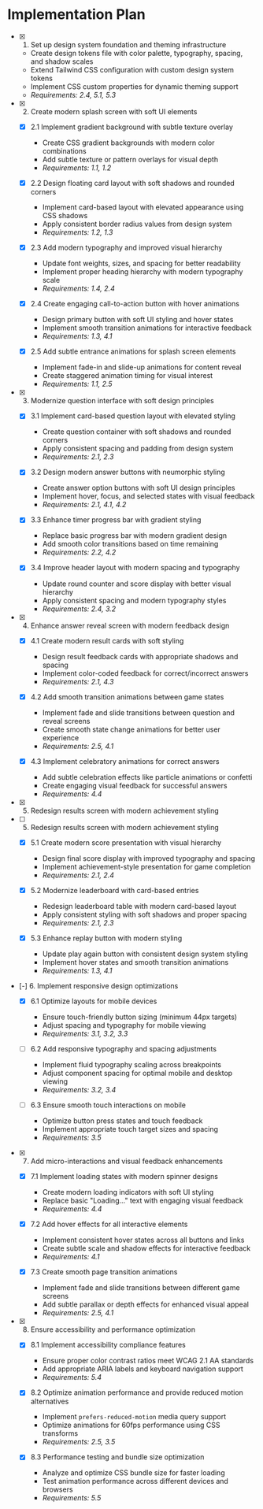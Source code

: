 # Implementation Plan

- [x] 1. Set up design system foundation and theming infrastructure







  - Create design tokens file with color palette, typography, spacing, and shadow scales
  - Extend Tailwind CSS configuration with custom design system tokens
  - Implement CSS custom properties for dynamic theming support
  - _Requirements: 2.4, 5.1, 5.3_

- [x] 2. Create modern splash screen with soft UI elements




  - [x] 2.1 Implement gradient background with subtle texture overlay




    - Create CSS gradient backgrounds with modern color combinations
    - Add subtle texture or pattern overlays for visual depth
    - _Requirements: 1.1, 1.2_

  - [x] 2.2 Design floating card layout with soft shadows and rounded corners




    - Implement card-based layout with elevated appearance using CSS shadows
    - Apply consistent border radius values from design system
    - _Requirements: 1.2, 1.3_

  - [x] 2.3 Add modern typography and improved visual hierarchy




    - Update font weights, sizes, and spacing for better readability
    - Implement proper heading hierarchy with modern typography scale
    - _Requirements: 1.4, 2.4_

  - [x] 2.4 Create engaging call-to-action button with hover animations




    - Design primary button with soft UI styling and hover states
    - Implement smooth transition animations for interactive feedback
    - _Requirements: 1.3, 4.1_

  - [x] 2.5 Add subtle entrance animations for splash screen elements





    - Implement fade-in and slide-up animations for content reveal
    - Create staggered animation timing for visual interest
    - _Requirements: 1.1, 2.5_

- [x] 3. Modernize question interface with soft design principles







  - [x] 3.1 Implement card-based question layout with elevated styling


    - Create question container with soft shadows and rounded corners
    - Apply consistent spacing and padding from design system
    - _Requirements: 2.1, 2.3_

  - [x] 3.2 Design modern answer buttons with neumorphic styling


    - Create answer option buttons with soft UI design principles
    - Implement hover, focus, and selected states with visual feedback
    - _Requirements: 2.1, 4.1, 4.2_

  - [x] 3.3 Enhance timer progress bar with gradient styling


    - Replace basic progress bar with modern gradient design
    - Add smooth color transitions based on time remaining
    - _Requirements: 2.2, 4.2_

  - [x] 3.4 Improve header layout with modern spacing and typography


    - Update round counter and score display with better visual hierarchy
    - Apply consistent spacing and modern typography styles
    - _Requirements: 2.4, 3.2_

- [x] 4. Enhance answer reveal screen with modern feedback design





  - [x] 4.1 Create modern result cards with soft styling


    - Design result feedback cards with appropriate shadows and spacing
    - Implement color-coded feedback for correct/incorrect answers
    - _Requirements: 2.1, 4.3_

  - [x] 4.2 Add smooth transition animations between game states


    - Implement fade and slide transitions between question and reveal screens
    - Create smooth state change animations for better user experience
    - _Requirements: 2.5, 4.1_

  - [x] 4.3 Implement celebratory animations for correct answers



    - Add subtle celebration effects like particle animations or confetti
    - Create engaging visual feedback for successful answers
    - _Requirements: 4.4_
- [x] 5. Redesign results screen with modern achievement styling




- [ ] 5. Redesign results screen with modern achievement styling

  - [x] 5.1 Create modern score presentation with visual hierarchy


    - Design final score display with improved typography and spacing
    - Implement achievement-style presentation for game completion
    - _Requirements: 2.1, 2.4_

  - [x] 5.2 Modernize leaderboard with card-based entries


    - Redesign leaderboard table with modern card-based layout
    - Apply consistent styling with soft shadows and proper spacing
    - _Requirements: 2.1, 2.3_

  - [x] 5.3 Enhance replay button with modern styling


    - Update play again button with consistent design system styling
    - Implement hover states and smooth transition animations
    - _Requirements: 1.3, 4.1_

- [-] 6. Implement responsive design optimizations



  - [x] 6.1 Optimize layouts for mobile devices


    - Ensure touch-friendly button sizing (minimum 44px targets)
    - Adjust spacing and typography for mobile viewing
    - _Requirements: 3.1, 3.2, 3.3_

  - [ ] 6.2 Add responsive typography and spacing adjustments
    - Implement fluid typography scaling across breakpoints
    - Adjust component spacing for optimal mobile and desktop viewing
    - _Requirements: 3.2, 3.4_

  - [ ] 6.3 Ensure smooth touch interactions on mobile
    - Optimize button press states and touch feedback
    - Implement appropriate touch target sizes and spacing
    - _Requirements: 3.5_

- [x] 7. Add micro-interactions and visual feedback enhancements




  - [x] 7.1 Implement loading states with modern spinner designs


    - Create modern loading indicators with soft UI styling
    - Replace basic "Loading..." text with engaging visual feedback
    - _Requirements: 4.4_

  - [x] 7.2 Add hover effects for all interactive elements


    - Implement consistent hover states across all buttons and links
    - Create subtle scale and shadow effects for interactive feedback
    - _Requirements: 4.1_

  - [x] 7.3 Create smooth page transition animations



    - Implement fade and slide transitions between different game screens
    - Add subtle parallax or depth effects for enhanced visual appeal
    - _Requirements: 2.5, 4.1_

- [x] 8. Ensure accessibility and performance optimization





  - [x] 8.1 Implement accessibility compliance features


    - Ensure proper color contrast ratios meet WCAG 2.1 AA standards
    - Add appropriate ARIA labels and keyboard navigation support
    - _Requirements: 5.4_

  - [x] 8.2 Optimize animation performance and provide reduced motion alternatives


    - Implement `prefers-reduced-motion` media query support
    - Optimize animations for 60fps performance using CSS transforms
    - _Requirements: 2.5, 3.5_

  - [x] 8.3 Performance testing and bundle size optimization


    - Analyze and optimize CSS bundle size for faster loading
    - Test animation performance across different devices and browsers
    - _Requirements: 5.5_